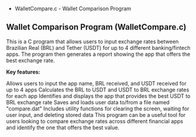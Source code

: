 * WalletCompare.c - Wallet Comparison Program

## Wallet Comparison Program (WalletCompare.c)

This is a C program that allows users to input exchange rates between Brazilian Real (BRL) and Tether (USDT) for up to 4 different banking/fintech apps. The program then generates a report showing the app that offers the best exchange rate.

**Key features:**

Allows users to input the app name, BRL received, and USDT received for up to 4 apps
Calculates the BRL to USDT and USDT to BRL exchange rates for each app
Identifies and displays the app that provides the best USDT to BRL exchange rate
Saves and loads user data to/from a file named "compare.dat"
Includes utility functions for clearing the screen, waiting for user input, and deleting stored data
This program can be a useful tool for users looking to compare exchange rates across different financial apps and identify the one that offers the best value.
